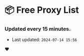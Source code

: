 # :package: Free Proxy List
### Updated every 15 minutes.

- Last updated: `2024-07-14 15:56`

:heart:
